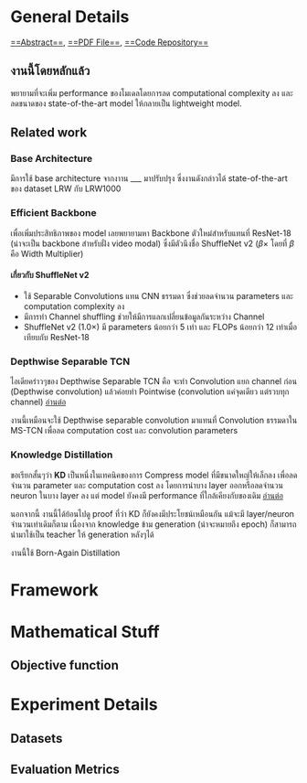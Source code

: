 # General Details
[==Abstract==](https://arxiv.org/abs/2007.06504v3), [==PDF File==](https://arxiv.org/pdf/2007.06504v3.pdf), [==Code Repository==](https://github.com/mpc001/Lipreading_using_Temporal_Convolutional_Networks)

## งานนี้โดยหลักแล้ว
พยายามที่จะเพิ่ม performance ของโมเดลโดยการลด computational complexity ลง และลดขนาดของ state-of-the-art model  ให้กลายเป็น lightweight model.

## Related work
### Base Architecture
มีการใช้ base architecture จากงาาน ___ มาปรับปรุง ซึ่งงานดังกล่าวได้ state-of-the-art ของ dataset LRW กับ LRW1000

### Efficient Backbone
เพื่อเพิ่มประสิทธิภาพของ model เลยพยายามหา Backbone ตัวใหม่สำหรับแทนที่ ResNet-18 (น่าจะเป็น backbone สำหรับฝั่ง video modal) ซึ่งมีตัวนึงชื่อ ShuffleNet v2 ($\beta \times$ โดยที่ $\beta$ คือ Width Multiplier)
#### เกี่ยวกับ ShuffleNet v2
- ใช้ Separable Convolutions แทน CNN ธรรมดา ซึ่งช่วยลดจำนวน parameters  และ computation complexity ลง 
- มีการทำ Channel shuffling ช่วยให้มีการแลกเปลี่ยนข้อมูลกันระหว่าง Channel
- ShuffleNet v2 (1.0$\times$) มี parameters น้อยกว่า 5 เท่า และ FLOPs น้อยกว่า 12 เท่าเมื่อเทียบกับ ResNet-18

### Depthwise Separable TCN
ไอเดียคร่าวๆของ Depthwise Separable TCN คือ จะทำ Convolution แยก channel ก่อน (Depthwise convolution) แล้วค่อยทำ Pointwise (convolution แค่จุดเดียว แต่รวบทุก channel) 
[อ่านต่อ](Separable%20Convolution.md#Separable%20Convolution)

งานนี้เหมือนจะใช้ Depthwise separable convolution มาแทนที่ Convolution ธรรมดาใน MS-TCN เพื่อลด computation cost และ convolution parameters

### Knowledge Distillation
ขอเรียกสั้นๆว่า **KD** เป็นหนึ่งในเทคนิคของการ Compress model ที่มีขนาดใหญ่ให้เล็กลง เพื่อลดจำนวน parameter และ computation cost ลง โดยการนำบาง layer ออกหรือลดจำนวน neuron ในบาง layer ลง แต่ model ยังคงมี performance ที่ใกล้เคียงกับของเดิม
[อ่านต่อ](lib/ml/Knowledge%20Distillation)

นอกจากนี้ งานนี้ได้ย้อนไปดู proof ที่ว่า KD ก็ยังคงมีประโยชน์เหมือนกัน แม้จะมี layer/neuron จำนวนเท่าเดิมก็ตาม เนื่องจาก knowledge ข้าม generation (น่าจะหมายถึง epoch) ก็สามารถนำมาใช้เป็น teacher ให้ generation หลังๆได้

งานนี้ใช้ Born-Again Distillation

# Framework

# Mathematical Stuff
## Objective function

# Experiment Details
## Datasets
## Evaluation Metrics